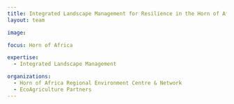 ```yaml
---
title: Integrated Landscape Management for Resilience in the Horn of Africa
layout: team

image: 

focus: Horn of Africa

expertise:
  - Integrated Landscape Management

organizations:
  - Horn of Africa Regional Environment Centre & Network
  - EcoAgriculture Partners
---
```

